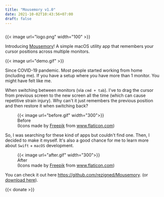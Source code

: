 ```yaml
---
title: "Mousemory v1.0"
date: 2021-10-02T10:43:56+07:00
draft: false
---
```


<p style="text-align: center">
<img style="margin: auto" src="" />
<p>

{{< image url="logo.png" width="100" >}}

Introducing [Mousemory](https://github.com/rezigned/Mousemory)! A simple macOS utility app that remembers your cursor positions across multiple monitors.


{{< image url="demo.gif" >}}

Since COVID-19 pandemic. Most people started working from home (including me). If you have a setup where you have more than 1 monitor. You might have felt like me.

When switching between monitors (via `cmd + tab`). I've to drag the cursor from previous screen to the new screen all the time (which can cause repetitive strain injury). Why can't it just remembers the previous position and then restore it when switching back?

<figure>
    {{< image url="before.gif" width="300">}}
    <figcaption>
        <div>Before</div>
        <span>
        (Icons made by <a href="https://www.freepik.com" title="Freepik">Freepik</a> from <a href="https://www.flaticon.com/" title="Flaticon">www.flaticon.com</a>)
        </span>
    </figcaption>
</figure>

So, I was searching for these kind of apps but couldn't find one. Then, I decided to make it myself. It's also a good chance for me to learn more about `Swift` + `macOS` development.

<figure>
    {{< image url="after.gif" width="300">}}
    <figcaption>
        <div>After</div>
        <span>
        (Icons made by <a href="https://www.freepik.com" title="Freepik">Freepik</a> from <a href="https://www.flaticon.com/" title="Flaticon">www.flaticon.com</a>)
        </span>
    </figcaption>
</figure>

You can check it out here https://github.com/rezigned/Mousemory. (or [download here](https://github.com/rezigned/Mousemory/releases)).

<p class="center">
    {{< donate >}}
</p>
